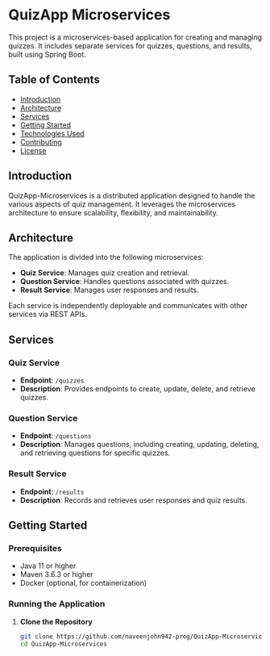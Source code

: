 # QuizApp Microservices

This project is a microservices-based application for creating and managing quizzes. It includes separate services for quizzes, questions, and results, built using Spring Boot.

## Table of Contents

- [Introduction](#introduction)
- [Architecture](#architecture)
- [Services](#services)
- [Getting Started](#getting-started)
- [Technologies Used](#technologies-used)
- [Contributing](#contributing)
- [License](#license)

## Introduction

QuizApp-Microservices is a distributed application designed to handle the various aspects of quiz management. It leverages the microservices architecture to ensure scalability, flexibility, and maintainability.

## Architecture

The application is divided into the following microservices:

- **Quiz Service**: Manages quiz creation and retrieval.
- **Question Service**: Handles questions associated with quizzes.
- **Result Service**: Manages user responses and results.

Each service is independently deployable and communicates with other services via REST APIs.

## Services

### Quiz Service

- **Endpoint**: `/quizzes`
- **Description**: Provides endpoints to create, update, delete, and retrieve quizzes.

### Question Service

- **Endpoint**: `/questions`
- **Description**: Manages questions, including creating, updating, deleting, and retrieving questions for specific quizzes.

### Result Service

- **Endpoint**: `/results`
- **Description**: Records and retrieves user responses and quiz results.

## Getting Started

### Prerequisites

- Java 11 or higher
- Maven 3.6.3 or higher
- Docker (optional, for containerization)

### Running the Application

1. **Clone the Repository**

   ```bash
   git clone https://github.com/naveenjohn942-prog/QuizApp-Microservices.git
   cd QuizApp-Microservices
